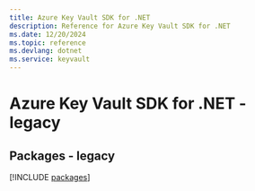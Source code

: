 ```yaml
---
title: Azure Key Vault SDK for .NET
description: Reference for Azure Key Vault SDK for .NET
ms.date: 12/20/2024
ms.topic: reference
ms.devlang: dotnet
ms.service: keyvault
---
```

# Azure Key Vault SDK for .NET - legacy
## Packages - legacy
[!INCLUDE [packages](key-vault-index.md)]
